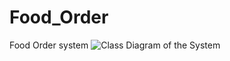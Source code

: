 # Food_Order
Food Order system 
![Class Diagram of the System](https://user-images.githubusercontent.com/35630776/203909245-d704ef81-1315-486d-a5d3-6293ab9244dd.png)<class Diagram>
